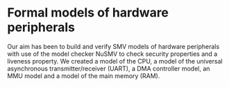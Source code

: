 # Formal models of hardware peripherals
Our aim has been to build and verify SMV models of hardware peripherals with use of the model checker NuSMV to check security properties and a liveness property. We created a model of the CPU, a model of the universal asynchronous transmitter/receiver (UART), a DMA controller model, an MMU model and a model of the main memory (RAM). 
